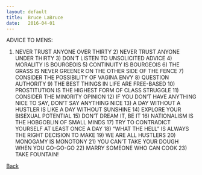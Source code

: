 ```yaml
---
layout: default
title:  Bruce LaBruce
date:   2016-04-01
---
```


ADVICE TO MENS:

1) NEVER TRUST ANYONE OVER THIRTY 2) NEVER TRUST ANYONE UNDER THIRTY 3) DON’T LISTEN TO UNSOLICITED ADVICE 4) MORALITY IS BOURGEOIS 5) CONTINUITY IS BOURGEOIS 6) THE GRASS IS NEVER GREENER ON THE OTHER SIDE OF THE FENCE 7) CONSIDER THE POSSIBILITY OF VAGINA ENVY 8) QUESTION AUTHORITY 9) THE BEST THINGS IN LIFE ARE FREE-BASED 10) PROSTITUTION IS THE HIGHEST FORM OF CLASS STRUGGLE 11) CONSIDER THE MINORITY OPINION 12) IF YOU DON’T HAVE ANYTHING NICE TO SAY, DON’T SAY ANYTHING NICE 13) A DAY WITHOUT A HUSTLER IS LIKE A DAY WITHOUT SUNSHINE 14) EXPLORE YOUR BISEXUAL POTENTIAL 15)  DON’T DREAM IT, BE IT 16) NATIONALISM IS THE HOBGOBLIN OF SMALL MINDS 17) TRY TO CONTRADICT YOURSELF AT LEAST ONCE A DAY 18) “WHAT THE HELL” IS ALWAYS THE RIGHT DECISION TO MAKE 19) WE ARE ALL HUSTLERS 20) MONOGAMY IS MONOTONY 21) YOU CAN’T TAKE YOUR DOUGH WHEN YOU GO-GO-GO 22) MARRY SOMEONE WHO CAN COOK 23) TAKE FOUNTAIN!

<div class="letter-links">
  <a class="page-link" href="/bruce-labruce">Back</a>
</div>
